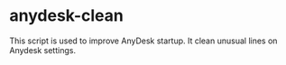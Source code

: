 # anydesk-clean

This script is used to improve AnyDesk startup.
It clean unusual lines on Anydesk settings.

